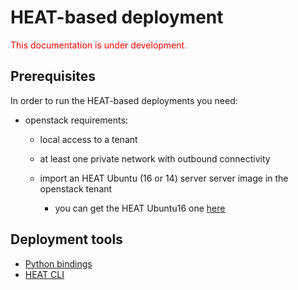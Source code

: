 # HEAT-based deployment
<span style="color:red"> This documentation is under development. </span>
## Prerequisites

In order to run the HEAT-based deployments you need:

* openstack requirements:

    * local access to a tenant
    
    * at least one private network with outbound connectivity

    * import an HEAT Ubuntu (16 or 14) server server image in the openstack tenant
        * you can get the HEAT Ubuntu16 one [here](https://cernbox.cern.ch/index.php/s/yNxOulSmebMDKAZ)
    
## Deployment tools

* [Python bindings](python-HEAT.md)
* [HEAT CLI](IM.md)